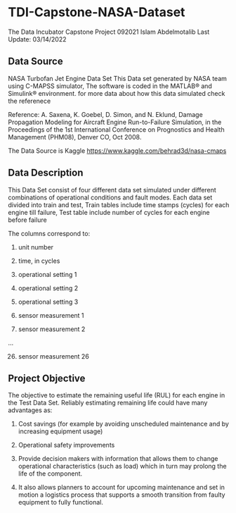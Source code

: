 # TDI-Capstone-NASA-Dataset
The Data Incubator Capstone Project 092021
Islam Abdelmotalib
Last Update: 03/14/2022

## Data Source
NASA Turbofan Jet Engine Data Set This Data set generated by NASA team using C-MAPSS simulator, The software is coded in the MATLAB® and Simulink® environment. for more data about how this data simulated check the referenece

Reference: A. Saxena, K. Goebel, D. Simon, and N. Eklund, Damage Propagation Modeling for Aircraft Engine Run-to-Failure Simulation, in the Proceedings of the 1st International Conference on Prognostics and Health Management (PHM08), Denver CO, Oct 2008.

The Data Source is Kaggle https://www.kaggle.com/behrad3d/nasa-cmaps

## Data Description
This Data Set consist of four different data set simulated under different combinations of operational conditions and fault modes. Each data set divided into train and test, Train tables include time stamps (cycles) for each engine till failure, Test table include number of cycles for each engine before failure

The columns correspond to:

1) unit number

2) time, in cycles

3) operational setting 1

4) operational setting 2

5) operational setting 3

6) sensor measurement 1

7) sensor measurement 2

…

26) sensor measurement 26

## Project Objective
The objective to estimate the remaining useful life (RUL) for each engine in the Test Data Set. Reliably estimating remaining life could have many advantages as:

1) Cost savings (for example by avoiding unscheduled maintenance and by increasing equipment usage)

2) Operational safety improvements

3) Provide decision makers with information that allows them to change operational characteristics (such as load) which in turn may prolong the life of the component.

4) It also allows planners to account for upcoming maintenance and set in motion a logistics process that supports a smooth transition from faulty equipment to fully functional.

